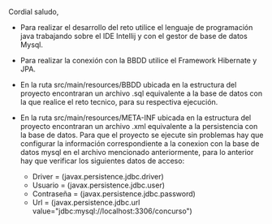 Cordial saludo,

- Para realizar el desarrollo del reto utilice el lenguaje de programación java trabajando sobre el IDE Intellij y con el gestor de base de datos Mysql.

- Para realizar la conexión con la BBDD utilice el Framework Hibernate y JPA.

- En la ruta src/main/resources/BBDD ubicada en la estructura del proyecto encontraran un archivo .sql 
  equivalente a la base de datos con la que realice el reto tecnico, para su respectiva ejecución.
  
- En la ruta src/main/resources/META-INF ubicada en la estructura del proyecto encontraran un archivo .xml
  equivalente a la persistencia con la base de datos. Para que el proyecto se ejecute sin problemas hay que configurar la información
  correspondiente a la conexion con la base de datos mysql en el archivo mencionado anteriormente, para lo anterior hay que verificar los siguientes datos de acceso:
  - Driver = (javax.persistence.jdbc.driver)
  - Usuario = (javax.persistence.jdbc.user)
  - Contraseña = (javax.persistence.jdbc.password)
  - Url = (javax.persistence.jdbc.url value="jdbc:mysql://localhost:3306/concurso")
